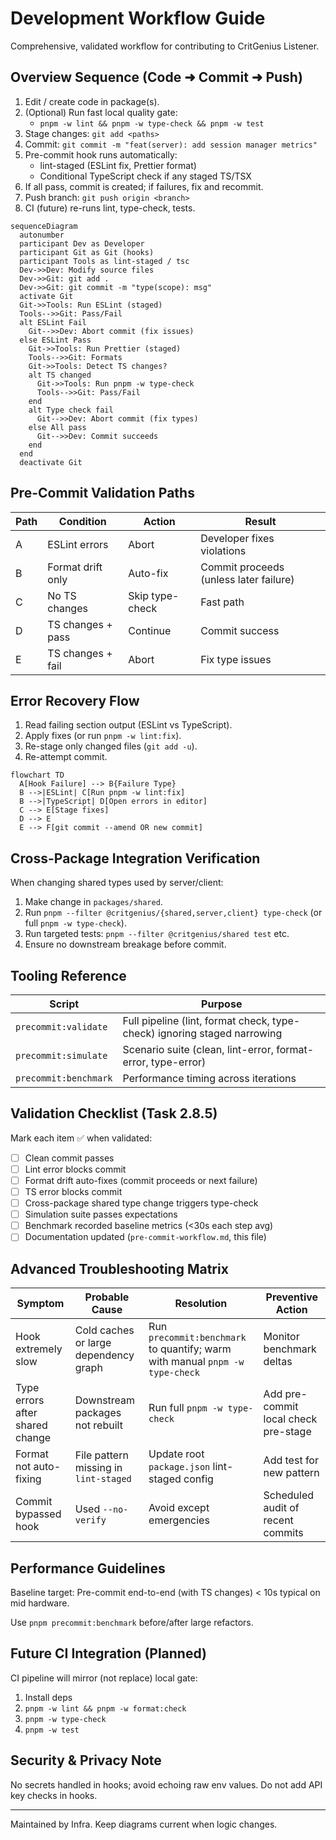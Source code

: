 # Development Workflow Guide

Comprehensive, validated workflow for contributing to CritGenius Listener.

## Overview Sequence (Code ➜ Commit ➜ Push)

1. Edit / create code in package(s).
2. (Optional) Run fast local quality gate:
   - `pnpm -w lint && pnpm -w type-check && pnpm -w test`
3. Stage changes: `git add <paths>`
4. Commit: `git commit -m "feat(server): add session manager metrics"`
5. Pre-commit hook runs automatically:
   - lint-staged (ESLint fix, Prettier format)
   - Conditional TypeScript check if any staged TS/TSX
6. If all pass, commit is created; if failures, fix and recommit.
7. Push branch: `git push origin <branch>`
8. CI (future) re-runs lint, type-check, tests.

```mermaid
sequenceDiagram
  autonumber
  participant Dev as Developer
  participant Git as Git (hooks)
  participant Tools as lint-staged / tsc
  Dev->>Dev: Modify source files
  Dev->>Git: git add .
  Dev->>Git: git commit -m "type(scope): msg"
  activate Git
  Git->>Tools: Run ESLint (staged)
  Tools-->>Git: Pass/Fail
  alt ESLint Fail
    Git-->>Dev: Abort commit (fix issues)
  else ESLint Pass
    Git->>Tools: Run Prettier (staged)
    Tools-->>Git: Formats
    Git->>Tools: Detect TS changes?
    alt TS changed
      Git->>Tools: Run pnpm -w type-check
      Tools-->>Git: Pass/Fail
    end
    alt Type check fail
      Git-->>Dev: Abort commit (fix types)
    else All pass
      Git-->>Dev: Commit succeeds
    end
  end
  deactivate Git
```

## Pre-Commit Validation Paths

| Path | Condition         | Action          | Result                                 |
| ---- | ----------------- | --------------- | -------------------------------------- |
| A    | ESLint errors     | Abort           | Developer fixes violations             |
| B    | Format drift only | Auto-fix        | Commit proceeds (unless later failure) |
| C    | No TS changes     | Skip type-check | Fast path                              |
| D    | TS changes + pass | Continue        | Commit success                         |
| E    | TS changes + fail | Abort           | Fix type issues                        |

## Error Recovery Flow

1. Read failing section output (ESLint vs TypeScript).
2. Apply fixes (or run `pnpm -w lint:fix`).
3. Re-stage only changed files (`git add -u`).
4. Re-attempt commit.

```mermaid
flowchart TD
  A[Hook Failure] --> B{Failure Type}
  B -->|ESLint| C[Run pnpm -w lint:fix]
  B -->|TypeScript| D[Open errors in editor]
  C --> E[Stage fixes]
  D --> E
  E --> F[git commit --amend OR new commit]
```

## Cross-Package Integration Verification

When changing shared types used by server/client:

1. Make change in `packages/shared`.
2. Run `pnpm --filter @critgenius/{shared,server,client} type-check` (or full `pnpm -w type-check`).
3. Run targeted tests: `pnpm --filter @critgenius/shared test` etc.
4. Ensure no downstream breakage before commit.

## Tooling Reference

| Script                | Purpose                                                                  |
| --------------------- | ------------------------------------------------------------------------ |
| `precommit:validate`  | Full pipeline (lint, format check, type-check) ignoring staged narrowing |
| `precommit:simulate`  | Scenario suite (clean, lint-error, format-error, type-error)             |
| `precommit:benchmark` | Performance timing across iterations                                     |

## Validation Checklist (Task 2.8.5)

Mark each item ✅ when validated:

- [ ] Clean commit passes
- [ ] Lint error blocks commit
- [ ] Format drift auto-fixes (commit proceeds or next failure)
- [ ] TS error blocks commit
- [ ] Cross-package shared type change triggers type-check
- [ ] Simulation suite passes expectations
- [ ] Benchmark recorded baseline metrics (<30s each step avg)
- [ ] Documentation updated (`pre-commit-workflow.md`, this file)

## Advanced Troubleshooting Matrix

| Symptom                         | Probable Cause                        | Resolution                                                                   | Preventive Action                    |
| ------------------------------- | ------------------------------------- | ---------------------------------------------------------------------------- | ------------------------------------ |
| Hook extremely slow             | Cold caches or large dependency graph | Run `precommit:benchmark` to quantify; warm with manual `pnpm -w type-check` | Monitor benchmark deltas             |
| Type errors after shared change | Downstream packages not rebuilt       | Run full `pnpm -w type-check`                                                | Add pre-commit local check pre-stage |
| Format not auto-fixing          | File pattern missing in `lint-staged` | Update root `package.json` lint-staged config                                | Add test for new pattern             |
| Commit bypassed hook            | Used `--no-verify`                    | Avoid except emergencies                                                     | Scheduled audit of recent commits    |

## Performance Guidelines

Baseline target: Pre-commit end-to-end (with TS changes) < 10s typical on mid hardware.

Use `pnpm precommit:benchmark` before/after large refactors.

## Future CI Integration (Planned)

CI pipeline will mirror (not replace) local gate:

1. Install deps
2. `pnpm -w lint && pnpm -w format:check`
3. `pnpm -w type-check`
4. `pnpm -w test`

## Security & Privacy Note

No secrets handled in hooks; avoid echoing raw env values. Do not add API key checks in hooks.

---

Maintained by Infra. Keep diagrams current when logic changes.
